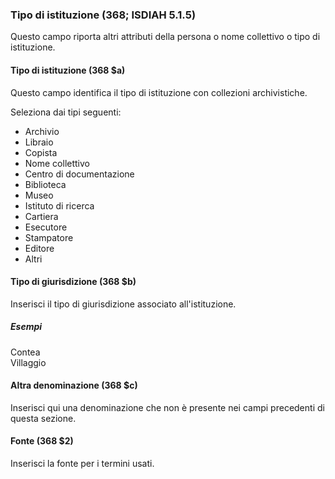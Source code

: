 ### Tipo di istituzione (368; ISDIAH 5.1.5)
Questo campo riporta altri attributi della persona o nome collettivo o tipo di istituzione.  

#### Tipo di istituzione (368 $a)
Questo campo identifica il tipo di istituzione con collezioni archivistiche.

Seleziona dai tipi seguenti:
- Archivio  
- Libraio
- Copista
- Nome collettivo
- Centro di documentazione  
- Biblioteca
- Museo
- Istituto di ricerca  
- Cartiera
- Esecutore
- Stampatore
- Editore  
- Altri  

#### Tipo di giurisdizione (368 $b)
Inserisci il tipo di giurisdizione associato all'istituzione.  

##### Esempi  
Contea  
Villaggio  
  
#### Altra denominazione (368 $c)
Inserisci qui una denominazione che non è presente nei campi precedenti di questa sezione.  

#### Fonte (368 $2)
Inserisci la fonte per i termini usati.

